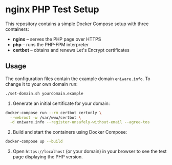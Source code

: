# nginx PHP Test Setup

This repository contains a simple Docker Compose setup with three containers:

- **nginx** – serves the PHP page over HTTPS
- **php** – runs the PHP-FPM interpreter
- **certbot** – obtains and renews Let's Encrypt certificates

## Usage

The configuration files contain the example domain `eniware.info`. To
change it to your own domain run:

```bash
./set-domain.sh yourdomain.example
```

1. Generate an initial certificate for your domain:

```bash
docker-compose run --rm certbot certonly \
  --webroot -w /var/www/certbot \
  -d eniware.info --register-unsafely-without-email --agree-tos
```

2. Build and start the containers using Docker Compose:

```bash
docker-compose up --build
```

3. Open `https://localhost` (or your domain) in your browser to see the test page displaying the PHP version.
